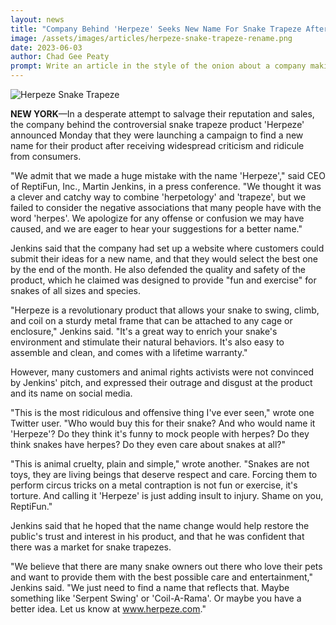 ```yaml
---
layout: news
title: "Company Behind 'Herpeze' Seeks New Name For Snake Trapeze After Consumer Backlash"
image: /assets/images/articles/herpeze-snake-trapeze-rename.png
date: 2023-06-03
author: Chad Gee Peaty
prompt: Write an article in the style of the onion about a company making a trapeze for snakes launching a campaign to find a new name for the product because the current name "Herpeze" does not test well with consumers.
---
```


![Herpeze Snake Trapeze](/assets/images/articles/herpeze-snake-trapeze-rename.png)

**NEW YORK**—In a desperate attempt to salvage their reputation and sales, the company behind the controversial snake trapeze product 'Herpeze' announced Monday that they were launching a campaign to find a new name for their product after receiving widespread criticism and ridicule from consumers.

"We admit that we made a huge mistake with the name 'Herpeze'," said CEO of ReptiFun, Inc., Martin Jenkins, in a press conference. "We thought it was a clever and catchy way to combine 'herpetology' and 'trapeze', but we failed to consider the negative associations that many people have with the word 'herpes'. We apologize for any offense or confusion we may have caused, and we are eager to hear your suggestions for a better name."

Jenkins said that the company had set up a website where customers could submit their ideas for a new name, and that they would select the best one by the end of the month. He also defended the quality and safety of the product, which he claimed was designed to provide "fun and exercise" for snakes of all sizes and species.

"Herpeze is a revolutionary product that allows your snake to swing, climb, and coil on a sturdy metal frame that can be attached to any cage or enclosure," Jenkins said. "It's a great way to enrich your snake's environment and stimulate their natural behaviors. It's also easy to assemble and clean, and comes with a lifetime warranty."

However, many customers and animal rights activists were not convinced by Jenkins' pitch, and expressed their outrage and disgust at the product and its name on social media.

"This is the most ridiculous and offensive thing I've ever seen," wrote one Twitter user. "Who would buy this for their snake? And who would name it 'Herpeze'? Do they think it's funny to mock people with herpes? Do they think snakes have herpes? Do they even care about snakes at all?"

"This is animal cruelty, plain and simple," wrote another. "Snakes are not toys, they are living beings that deserve respect and care. Forcing them to perform circus tricks on a metal contraption is not fun or exercise, it's torture. And calling it 'Herpeze' is just adding insult to injury. Shame on you, ReptiFun."

Jenkins said that he hoped that the name change would help restore the public's trust and interest in his product, and that he was confident that there was a market for snake trapezes.

"We believe that there are many snake owners out there who love their pets and want to provide them with the best possible care and entertainment," Jenkins said. "We just need to find a name that reflects that. Maybe something like 'Serpent Swing' or 'Coil-A-Rama'. Or maybe you have a better idea. Let us know at www.herpeze.com."
